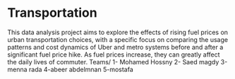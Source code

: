 # Transportation
This data analysis project aims to explore the effects of rising fuel prices on urban transportation choices, with a specific focus on comparing the usage patterns and cost dynamics of Uber and metro systems before and after a significant fuel price hike.  As fuel prices increase, they can greatly affect the daily lives of commuter.
Teams/ 
1- Mohamed Hossny
2- Saed magdy
3-menna rada
4-abeer abdelmnan
5-mostafa 
